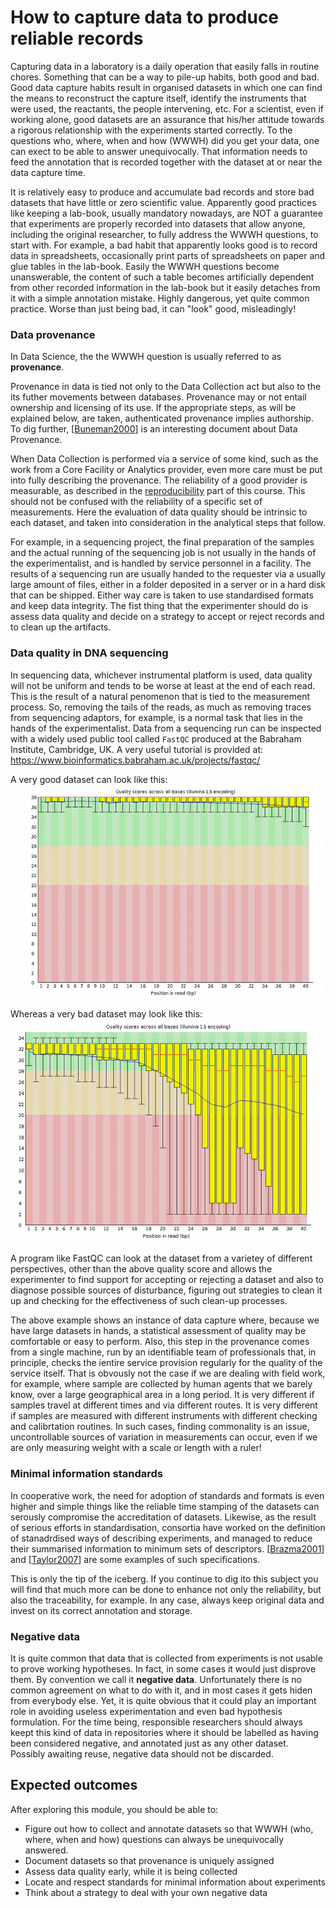 
How to capture data to produce reliable records
===============================================

Capturing data in a laboratory is a daily operation that easily falls in routine chores. Something that can be a way to pile-up habits, both good and bad. Good data capture habits result in organised datasets in which one can find the means to reconstruct the capture itself, identify the instruments that were used, the reactants, the people intervening, etc. For a scientist, even if working alone, good datasets are an assurance that his/her attitude towards a rigorous relationship with the experiments started correctly. To the questions who, where, when and how (WWWH) did you get your data, one can exect to be able to answer unequivocally. That information needs to feed the annotation that is recorded together with the dataset at or near the data capture time.

It is relatively easy to produce and accumulate bad records and store bad datasets that have little or zero scientific value. Apparently good practices like keeping a lab-book, usually mandatory nowadays, are NOT a guarantee that experiments are properly recorded into datasets that allow anyone, including the original researcher, to fully address the WWWH questions, to start with. For example, a bad habit that apparently looks good is to record data in spreadsheets, occasionally print parts of spreadsheets on paper and glue tables in the lab-book. Easily the WWWH questions become unanswerable, the content of such a table becomes artificially dependent from other recorded information in the lab-book but it easily detaches from it with a simple annotation mistake. Highly dangerous, yet quite common practice. Worse than just being bad, it can "look" good, misleadingly!

### Data provenance
In Data Science, the the WWWH question is usually referred to as **provenance**. 

Provenance in data is tied not only to the Data Collection act but also to the its futher movements between databases. Provenance may or not entail ownership and licensing of its use. If the appropriate steps, as will be explained below, are taken, authenticated provenance implies authorship. To dig further, [[Buneman2000](../REFERENCES#Buneman2000)] is an interesting document about Data Provenance.

When Data Collection is performed via a service of some kind, such as the work from a Core Facility or Analytics provider, even more care must be put into fully describing the provenance. The reliability of a good provider is measurable, as described in the [reproducibility](../REPRODUCIBILTY) part of this course. This should not be confused with the reliability of a specific set of measurements. Here the evaluation of data quality should be intrinsic to each dataset, and taken into consideration in the analytical steps that follow.

For example, in a sequencing project, the final preparation of the samples and the actual running of the sequencing job is not usually in the hands of the experimentalist, and is handled by service personnel in a facility. The results of a sequencing run are usually handed to the requester via a usually large amount of files, either in a folder deposited in a server or in a hard disk that can be shipped. Either way care is taken to use standardised formats and keep data integrity. The fist thing that the experimenter should do is assess data quality and decide on a strategy to accept or reject records and to clean up the artifacts. 

### Data quality in DNA sequencing
In sequencing data, whichever instrumental platform is used, data quality will not be uniform and tends to be worse at least at the end of each read. This is the result of a natural penomenon that is tied to the measurement process. So, removing the tails of the reads, as much as removing traces from sequencing adaptors, for example, is a normal task that lies in the hands of the experimentalist. Data from a sequencing run can be inspected with a widely used public tool called `FastQC` produced at the Babraham Institute, Cambridge, UK. A very useful tutorial is provided at: https://www.bioinformatics.babraham.ac.uk/projects/fastqc/ 

A very good dataset can look like this:
<a name="fastqc1"></a>
![fastqc1](fastqc-1.png)

Whereas a very bad dataset may look like this:
<a name="fastqc2" ></a> 
![fastqc2](fastqc-2.png)

A program like FastQC can look at the dataset from a varietey of different perspectives, other than the above quality score and allows the experimenter to find support for accepting or rejecting a dataset and also to diagnose possible sources of disturbance, figuring out strategies to clean it up and checking for the effectiveness of such clean-up processes.

The above example shows an instance of data capture where, because we have large datasets in hands, a statistical assessment of quality may be comfortable or easy to perform. Also, this step in the provenance comes from a single machine, run by an identifiable team of professionals that, in principle, checks the ientire service provision regularly for the quality of the service itself. That is obvously not the case if we are dealing with field work, for example, where sample are collected by human agents that we barely know, over a large geographical area in a long period. It is very different if samples travel at different times and via different routes. It is very different if samples are measured with different instruments with different checking and calibrtation routines. In such cases, finding commonality is an issue, uncontrollable sources of variation in measurements can occur, even if we are only measuring weight with a scale or length with a ruler!

### Minimal information standards
In cooperative work, the need for adoption of standards and formats is even higher and simple things like the reliable time stamping of the datasets can serously compromise the accreditation of datasets. Likewise, as the result of serious efforts in standardisation, consortia have worked on the definition of stanadrdised ways of describing experiments, and managed to reduce their summarised information to minimum sets of descriptors. [[Brazma2001](../REFERENCES#Brazma2001)] and [[Taylor2007](../REFERENCES#Taylor2007)] are some examples  of such specifications.

This is only the tip of the iceberg. If you continue to dig ito this subject you will find that much more can be done to enhance not only the reliability, but also the traceability, for example. In any case, always keep original data and invest on its correct annotation and storage. 

### Negative data
It is quite common that data that is collected from experiments is not usable to prove working hypotheses. In fact, in some cases it would just disprove them. By convention we call it **negative data**. Unfortunately there is no common agreement on what to do with it, and in most cases it gets hiden from everybody else. Yet, it is quite obvious that it could play an important role  in avoiding useless experimentation and even bad hypothesis formulation. For the time being, responsible researchers should always keept this kind of data in repositories where it should be labelled as having been considered negative, and annotated just as any other dataset. Possibly awaiting reuse, negative data should not be discarded. 

Expected outcomes
-----------------
After exploring this module, you should be able to:
- Figure out how to collect and annotate datasets so that WWWH (who, where, when and how) questions can always be unequivocally answered.
- Document datasets so that provenance is uniquely assigned
- Assess data quality early, while it is being collected
- Locate and respect standards for minimal information about experiments
- Think about a strategy to deal with your own negative data
